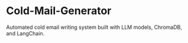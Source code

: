 # Cold-Mail-Generator
Automated cold email writing system built with LLM models, ChromaDB, and LangChain.

